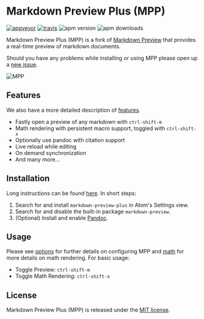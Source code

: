 # Markdown Preview Plus (MPP)

[![appveyor][ab]][a] [![travis][tb]][t] ![apm version][av] ![apm downloads][ad]

Markdown Preview Plus (MPP) is a fork of
[Markdown Preview](https://github.com/atom/markdown-preview) that provides a
real-time preview of markdown documents.

Should you have any problems while installing or using MPP please open up a
[new issue][issue].

![MPP][preview]

## Features

We also have a more detailed description of [features][features].

-   Fastly open a preview of any markdown with `ctrl-shift-m`
-   Math rendering with persistent macro support, toggled with `ctrl-shift-x`
-   Optionally use pandoc with citation support
-   Live reload while editing
-   On demand synchronization
-   And many more...

## Installation

Long instructions can be found [here][installation]. In short steps:

1.  Search for and install `markdown-preview-plus` in Atom's Settings view.
2.  Search for and disable the built-in package `markdown-preview`.
3.  (Optional) Install and enable [Pandoc][pandoc].

## Usage

Please see [options][options] for further details on configuring MPP and
[math][math] for more details on math rendering. For basic usage:

-   Toggle Preview: `ctrl-shift-m`
-   Toggle Math Rendering: `ctrl-shift-x`

## License

Markdown Preview Plus (MPP) is released under the [MIT license][license].

[preview]: https://raw.githubusercontent.com/atom-community/markdown-preview-plus/master/imgs/mpp-full-res-invert.png
[changelog]: https://github.com/atom-community/markdown-preview-plus/blob/master/CHANGELOG.md
[issue]: https://github.com/atom-community/markdown-preview-plus/issues
[installation]: docs/installation.md
[license]: LICENSE.md
[math]: docs/math.md
[features]: docs/features.md
[node-gyp]: https://github.com/TooTallNate/node-gyp#installation
[options]: docs/options.md
[pandoc]: http://pandoc.org

[ad]: https://img.shields.io/apm/dm/markdown-preview-plus.svg
[av]: https://img.shields.io/apm/v/markdown-preview-plus.svg
[ab]: https://img.shields.io/appveyor/ci/atom-community/markdown-preview-plus/master.svg?label=appveyor
[a]: https://ci.appveyor.com/project/atom-community/markdown-preview-plus/branch/master
[tb]: https://img.shields.io/travis/atom-community/markdown-preview-plus/master.svg?label=travis
[t]: https://travis-ci.org/atom-community/markdown-preview-plus
